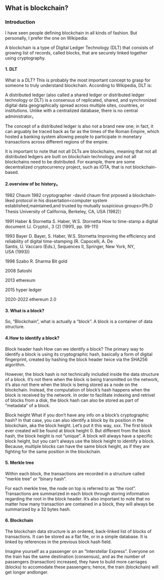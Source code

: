 ## What is blockchain?

### Introduction
I have seen people defining blockchain in all kinds of fashion. But personally, I prefer the one on Wikipedia:

A blockchain is a type of Digital Ledger Technology (DLT) that consists of growing list of records, called blocks, that are securely linked together using cryptography.

#### 1. DLT
What is a DLT? This is probably the most important concept to grasp for someone to truly understand blockchain. According to Wikipedia, DLT is:

A distributed ledger (also called a shared ledger or distributed ledger technology or DLT) is a consensus of replicated, shared, and synchronized digital data geographically spread across multiple sites, countries, or institutions. Unlike with a centralized database, there is no central administrator。

The concept of a distributed ledger is also not a brand new one; in fact, it can arguably be traced back as far as the times of the Roman Empire, which hosted a banking system allowing people to participate in monetary transactions across different regions of the empire. 

It is important to note that not all DLTs are blockchains, meaning that not all distributed ledgers are built on blockchain technology and not all blockchains need to be distributed. For example, there are some decentralized cryptocurrency project, such as IOTA, that is not blockchain-based. 

#### 2.overview of bc history。
1982 Chaum
1982 cryptographer -david chaum first prposed a blockchain-liked protocol in his dissertation<computer system established,maintained,and trusted by mutually suspicious groups>(Ph.D Thesis
University of California, Berkeley, CA, USA (1982)）

1991 Haber & Stornetta
S. Haber, W.S. Stornetta
How to time-stamp a digital document
(J. Cryptol., 3 (2) (1991), pp. 99-111)

1993 Bayer
D. Bayer, S. Haber, W.S. Stornetta
Improving the efficiency and reliability of digital time-stamping
(R. Capocelli, A. De Santis, U. Vaccaro (Eds.), Sequences II, Springer, New York, NY, USA (1993))

1998 Szabo
R. Sharma
Bit gold

2008 Satoshi

2013 ethereum

2015 hyper ledger

2020-2022 ethereum 2.0

#### 3. What is a block?
So, “Blockchain”, what is actually a “block”. A block is a container of data structure. 

#### 4.How to identify a block?
Block header hash
How can we identify a block? The primary way to identify a block is using its cryptographic hash, basically a form of digital fingerprint, created by hashing the block header twice via the SHA256 algorithm.

However, the block hash is not technically included inside the data structure of a block. It’s not there when the block is being transmitted on the network, it’s also not there when the block is being stored as a node on the blockchain. Instead, the computation of block’s hash happens when the block is received by the network. In order to facilitate indexing and retrivel of blocks from a disk, the block hash can also be stored as part of “metadata” of a block. 

Block height
What if you don’t have any info on a block’s cryptographic hash? In that case, you can also identify a block by its position in the blockchain, aka the block height. Let’s put it this way, xxx. The first block ever created will be found at block height 0. 
But different from the block hash, the block height is not “unique”. A block will always have a specific block height, but you can’t always use the block height to identify a block. Because, multiple blocks can have the same block height, as if they are fighting for the same position in the blockchain.

#### 5. Merkle tree
Within each block, the transactions are recorded in a structure called “merkle tree” or “binary hash”. 

For each merkle tree, the node on top is referred to as “the root”. Transactions are summarized in each block through storing information regarding the root in the block header. It’s also important to note that no matter how many transaction are contained in a block, they will always be summarized by a 32 bytes hash. 

#### 6. Blockchain
The blockchain data structure is an ordered, back-linked list of blocks of transactions. It can be stored as a flat file, or in a simple database. It is linked by references in the previous block hash field.

Imagine yourself as a passenger on an “Interstellar Express”. Everyone on the train has the same destination (consensus), and as the number of passengers (transaction) increased, they have to build more carriages (blocks) to accomodate these passengers; hence, the train (blockchain) will get longer andlonger.

